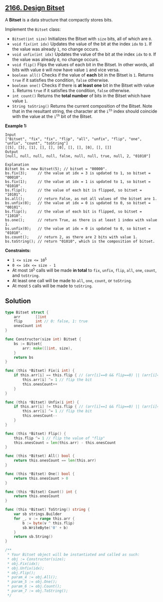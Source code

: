 ## [2166. Design Bitset](https://leetcode.com/problems/design-bitset/)


A **Bitset** is a data structure that compactly stores bits.

Implement the `Bitset` class:

*   `Bitset(int size)` Initializes the Bitset with `size` bits, all of which are `0`.
*   `void fix(int idx)` Updates the value of the bit at the index `idx` to `1`. If the value was already `1`, no change occurs.
*   `void unfix(int idx)` Updates the value of the bit at the index `idx` to `0`. If the value was already `0`, no change occurs.
*   `void flip()` Flips the values of each bit in the Bitset. In other words, all bits with value `0` will now have value `1` and vice versa.
*   `boolean all()` Checks if the value of **each** bit in the Bitset is `1`. Returns `true` if it satisfies the condition, `false` otherwise.
*   `boolean one()` Checks if there is **at least one** bit in the Bitset with value `1`. Returns `true` if it satisfies the condition, `false` otherwise.
*   `int count()` Returns the **total number** of bits in the Bitset which have value `1`.
*   `String toString()` Returns the current composition of the Bitset. Note that in the resultant string, the character at the <code>i<sup>th</sup></code> index should coincide with the value at the <code>i<sup>th</sup></code> bit of the Bitset.

**Example 1:**

```
Input
["Bitset", "fix", "fix", "flip", "all", "unfix", "flip", "one", "unfix", "count", "toString"]
[[5], [3], [1], [], [], [0], [], [], [0], [], []]
Output
[null, null, null, null, false, null, null, true, null, 2, "01010"]

Explanation
Bitset bs = new Bitset(5); // bitset = "00000".
bs.fix(3);     // the value at idx = 3 is updated to 1, so bitset = "00010".
bs.fix(1);     // the value at idx = 1 is updated to 1, so bitset = "01010". 
bs.flip();     // the value of each bit is flipped, so bitset = "10101". 
bs.all();      // return False, as not all values of the bitset are 1.
bs.unfix(0);   // the value at idx = 0 is updated to 0, so bitset = "00101".
bs.flip();     // the value of each bit is flipped, so bitset = "11010". 
bs.one();      // return True, as there is at least 1 index with value 1.
bs.unfix(0);   // the value at idx = 0 is updated to 0, so bitset = "01010".
bs.count();    // return 2, as there are 2 bits with value 1.
bs.toString(); // return "01010", which is the composition of bitset.
```

**Constraints:**

*   <code>1 <= size <= 10<sup>5</sup></code>
*   `0 <= idx <= size - 1`
*   At most <code>10<sup>5</sup></code> calls will be made **in total** to `fix`, `unfix`, `flip`, `all`, `one`, `count`, and `toString`.
*   At least one call will be made to `all`, `one`, `count`, or `toString`.
*   At most `5` calls will be made to `toString`.



## Solution

```go
type Bitset struct {
	arr       []int
	flip      int // 0: false, 1: true
	onesCount int
}

func Constructor(size int) Bitset {
	bs := Bitset{
		arr: make([]int, size),
	}
	return bs
}

func (this *Bitset) Fix(i int) {
	if this.arr[i] == this.flip { // (arr[i]==0 && flip==0) || (arr[i]==1 && flip==1)
		this.arr[i] ^= 1 // flip the bit
		this.onesCount++
	}
}

func (this *Bitset) Unfix(i int) {
	if this.arr[i] != this.flip { // (arr[i]==1 && flip==0) || (arr[i]==0 && flip==1)
		this.arr[i] ^= 1 // flip the bit
		this.onesCount--
	}
}

func (this *Bitset) Flip() {
	this.flip ^= 1 // flip the value of "flip"
	this.onesCount = len(this.arr) - this.onesCount
}

func (this *Bitset) All() bool {
	return this.onesCount == len(this.arr)
}

func (this *Bitset) One() bool {
	return this.onesCount > 0
}

func (this *Bitset) Count() int {
	return this.onesCount
}

func (this *Bitset) ToString() string {
	var sb strings.Builder
	for _, v := range this.arr {
		b := byte(v ^ this.flip)
		sb.WriteByte('0' + b)
	}
	return sb.String()
}

/**
 * Your Bitset object will be instantiated and called as such:
 * obj := Constructor(size);
 * obj.Fix(idx);
 * obj.Unfix(idx);
 * obj.Flip();
 * param_4 := obj.All();
 * param_5 := obj.One();
 * param_6 := obj.Count();
 * param_7 := obj.ToString();
 */
```